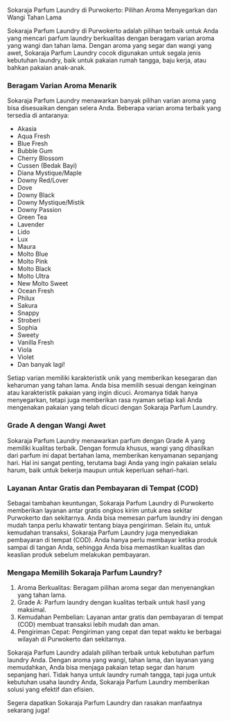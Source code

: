Sokaraja Parfum Laundry di Purwokerto: Pilihan Aroma Menyegarkan dan Wangi Tahan Lama

Sokaraja Parfum Laundry di Purwokerto adalah pilihan terbaik untuk Anda yang mencari parfum laundry berkualitas dengan beragam varian aroma yang wangi dan tahan lama. Dengan aroma yang segar dan wangi yang awet, Sokaraja Parfum Laundry cocok digunakan untuk segala jenis kebutuhan laundry, baik untuk pakaian rumah tangga, baju kerja, atau bahkan pakaian anak-anak.

### Beragam Varian Aroma Menarik

Sokaraja Parfum Laundry menawarkan banyak pilihan varian aroma yang bisa disesuaikan dengan selera Anda. Beberapa varian aroma terbaik yang tersedia di antaranya:

- Akasia  
- Aqua Fresh  
- Blue Fresh  
- Bubble Gum  
- Cherry Blossom  
- Cussen (Bedak Bayi)  
- Diana Mystique/Maple  
- Downy Red/Lover  
- Dove  
- Downy Black  
- Downy Mystique/Mistik  
- Downy Passion  
- Green Tea  
- Lavender  
- Lido  
- Lux  
- Maura  
- Molto Blue  
- Molto Pink  
- Molto Black  
- Molto Ultra  
- New Molto Sweet  
- Ocean Fresh  
- Philux  
- Sakura  
- Snappy  
- Stroberi  
- Sophia  
- Sweety  
- Vanilla Fresh  
- Viola  
- Violet  
- Dan banyak lagi!

Setiap varian memiliki karakteristik unik yang memberikan kesegaran dan keharuman yang tahan lama. Anda bisa memilih sesuai dengan keinginan atau karakteristik pakaian yang ingin dicuci. Aromanya tidak hanya menyegarkan, tetapi juga memberikan rasa nyaman setiap kali Anda mengenakan pakaian yang telah dicuci dengan Sokaraja Parfum Laundry.

### Grade A dengan Wangi Awet

Sokaraja Parfum Laundry menawarkan parfum dengan Grade A yang memiliki kualitas terbaik. Dengan formula khusus, wangi yang dihasilkan dari parfum ini dapat bertahan lama, memberikan kenyamanan sepanjang hari. Hal ini sangat penting, terutama bagi Anda yang ingin pakaian selalu harum, baik untuk bekerja maupun untuk keperluan sehari-hari.

### Layanan Antar Gratis dan Pembayaran di Tempat (COD)

Sebagai tambahan keuntungan, Sokaraja Parfum Laundry di Purwokerto memberikan layanan antar gratis ongkos kirim untuk area sekitar Purwokerto dan sekitarnya. Anda bisa memesan parfum laundry ini dengan mudah tanpa perlu khawatir tentang biaya pengiriman. Selain itu, untuk kemudahan transaksi, Sokaraja Parfum Laundry juga menyediakan pembayaran di tempat (COD). Anda hanya perlu membayar ketika produk sampai di tangan Anda, sehingga Anda bisa memastikan kualitas dan keaslian produk sebelum melakukan pembayaran.

### Mengapa Memilih Sokaraja Parfum Laundry?

1. Aroma Berkualitas: Beragam pilihan aroma segar dan menyenangkan yang tahan lama.
2. Grade A: Parfum laundry dengan kualitas terbaik untuk hasil yang maksimal.
3. Kemudahan Pembelian: Layanan antar gratis dan pembayaran di tempat (COD) membuat transaksi lebih mudah dan aman.
4. Pengiriman Cepat: Pengiriman yang cepat dan tepat waktu ke berbagai wilayah di Purwokerto dan sekitarnya.

Sokaraja Parfum Laundry adalah pilihan terbaik untuk kebutuhan parfum laundry Anda. Dengan aroma yang wangi, tahan lama, dan layanan yang memudahkan, Anda bisa menjaga pakaian tetap segar dan harum sepanjang hari. Tidak hanya untuk laundry rumah tangga, tapi juga untuk kebutuhan usaha laundry Anda, Sokaraja Parfum Laundry memberikan solusi yang efektif dan efisien.

Segera dapatkan Sokaraja Parfum Laundry dan rasakan manfaatnya sekarang juga!
